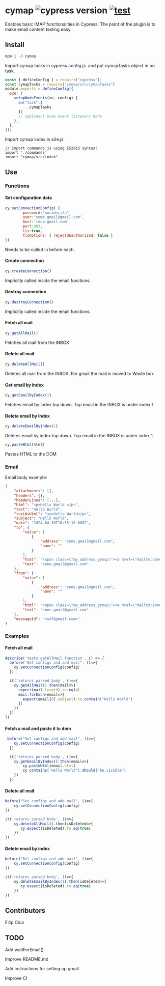 # cymap ![cypress version](https://img.shields.io/badge/cypress-13.8.0-brightgreen) [![test](https://github.com/FC122/cymap/actions/workflows/test.yml/badge.svg?branch=main)](https://github.com/FC122/cymap/actions/workflows/test.yml)

Enables basic IMAP functionalities in Cypress. The point of the plugin is to make email content testing easy.

## Install

```bash
npm i -D cymap
```

Import cymap tasks in cypress.config.js. and put cymapTasks object in on task.
```js
const { defineConfig } = require("cypress");
const cymapTasks = require("cymap/src/cymapTasks")
module.exports = defineConfig({
  e2e: {
    setupNodeEvents(on, config) {
      on("task",{
        ...cymapTasks
      })
      // implement node event listeners here
    },
  },
});

```

Import cymap index in e2e.js
```JS
// Import commands.js using ES2015 syntax:
import './commands'
import "cymap/src/index"
```
## Use
### Functions
#### Set configuration data
```js
cy.setConnectionConfig( {
        password:"socadscjfa",
        user:"some.gmail@gmail.com",
        host:'imap.gmail.com',
        port:993,
        tls:true,
        tlsOptions: { rejectUnauthorized: false }
})
```
Needs to be called in before each.

#### Create connection
```js
cy.createConnection()
```
Implicitly called inside the email functions.


#### Destroy connection
```js
cy.destroyConnection()
```
Implicitly called inside the email functions.


#### Fetch all mail
```js
cy.getAllMail()
```
Fetches all mail from the INBOX


#### Delete all mail
```js
cy.deleteAllMail()
```
Deletes all mail from the INBOX. For gmail the mail is moved to Waste box


#### Get email by index
```js
cy.getEmailByIndex(1)
```
Fetches email by index top down. Top email in the INBOX is under index 1.


#### Delete email by index
```js
cy.deleteEmailByIndex(1)
```
Deletes email by index top down. Top email in the INBOX is under index 1.


```js
cy.pasteHtml(html)
```
Pastes HTML to the DOM

### Email
Email body example:
```json
{
    "attachments": [],
    "headers": {},
    "headerLines": [...],
    "html": "<p>Hello World </p>",
    "text": "Hello World",
    "textAsHtml": "<p>Hello World</p>",
    "subject": "Hello World",
    "date": "2024-04-30T16:15:16.000Z",
    "to": {
        "value": [
            {
                "address": "some.gmail@gmail.com",
                "name": ""
            }
        ],
        "html": "<span class=\"mp_address_group\"><a href=\"mailto:some.gmail@gmail.com\" class=\"mp_address_email\">some.gmail@gmail.com.com</a></span>",
        "text": "some.gmail@gmail.com"
    },
    "from": {
        "value": [
            {
                "address": "some.gmail@gmail.com",
                "name": ""
            }
        ],
        "html": "<span class=\"mp_address_group\"><a href=\"mailto:some.gmail@gmail.com\" class=\"mp_address_email\">some.gmail@gmail.com</a></span>",
        "text": "some.gmail@gmail.com"
    },
    "messageId": "<sdf@gmail.com>"
}
```
### Examples
#### Fetch all mail
```js
describe('tests getAllMail function', () => {
  before("Set configs and add mail", ()=>{
    cy.setConnectionConfig(config)
  })

  it('returns parsed body', ()=>{
    cy.getAllMail().then(mail=>{
      expect(mail.length).to.eq(4)
      mail.forEach(email=>{
        expect(email[0].subject).to.contain("Hello World")
      })
    })
  })
})
```

#### Fetch a mail and paste it to dom
```js
 before("Set configs and add mail", ()=>{
    cy.setConnectionConfig(config)
  })

  it('returns parsed body', ()=>{
    cy.getEmailByIndex().then(email=>{
        cy.pasteHtml(email.html)
        cy.contains("Hello World").should("be.visible")
    })
  })
```

#### Delete all mail
```js
before("Set configs and add mail", ()=>{
    cy.setConnectionConfig(config)
})

it('returns parsed body', ()=>{
    cy.deleteAllMail().then(isDeleted=>{
       cy.expect(isDeleted).to.eq(true)
    })
})
```

#### Delete email by index
```js
before("Set configs and add mail", ()=>{
    cy.setConnectionConfig(config)
})

it('returns parsed body', ()=>{
    cy.deleteEmailByIndex(1).then(isDeleted=>{
       cy.expect(isDeleted).to.eq(true)
    })
})
```

## Contributors
Filip Cica

## TODO
Add waitForEmail()

Improve README.md

Add instructions for setting up gmail

Improve CI